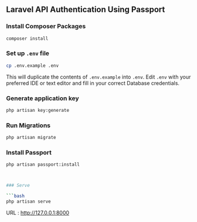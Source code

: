 ## Laravel API Authentication Using Passport

### Install Composer Packages 

```bash
composer install
```

### Set up `.env` file

```bash
cp .env.example .env
```

This will duplicate the contents of `.env.example` into `.env`. Edit `.env` with your preferred IDE or text editor and fill in your correct Database credentials.

### Generate application key

```bash
php artisan key:generate
```

### Run Migrations

```bash
php artisan migrate
```

### Install Passport 

```bash
php artisan passport:install



### Serve

```bash
php artisan serve
```

URL :  http://127.0.0.1:8000







